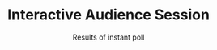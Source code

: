---
# Determines which item appears first on the schedule (lowest number (0) appears first)
sequence_id: 6

# Time of the event
time: 11:35 - 12:00

# Title of the event
title: Interactive Audience Session
subtitle: Results of instant poll

# Image
img: ../NeurIPSLogo.png
---